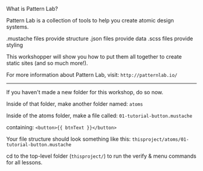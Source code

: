What is Pattern Lab? 

Pattern Lab is a collection of tools to help you create atomic design systems.

.mustache files provide structure
.json files provide data
.scss files provide styling

This workshopper will show you how to put them all together to create static sites (and so much more!).

For more information about Pattern Lab, visit: `http://patternlab.io/`

---

If you haven't made a new folder for this workshop, do so now.

Inside of that folder, make another folder named: `atoms`

Inside of the atoms folder, make a file called: `01-tutorial-button.mustache` 

containing: `<button>{{ btnText }}</button>`

Your file structure should look something like this: `thisproject/atoms/01-tutorial-button.mustache`

cd to the top-level folder (`thisproject/`) to run the verify & menu commands for all lessons.